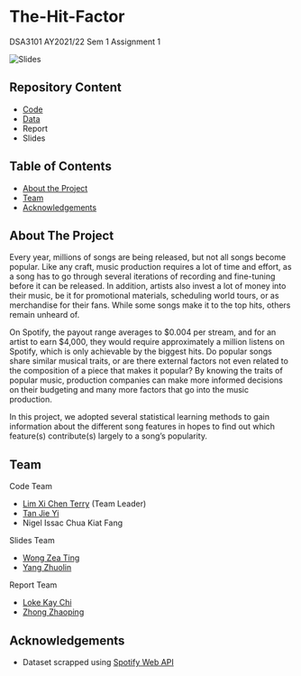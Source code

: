 # The-Hit-Factor
DSA3101 AY2021/22 Sem 1 Assignment 1

![Slides](https://user-images.githubusercontent.com/49337598/139251774-5aa8b8f1-480e-47eb-8702-590499cce5d0.jpg)

## Repository Content
* [Code](https://github.com/DSA3101-AY2021-Sem-1-Grp-13/The-Hit-Factor/tree/main/code)
* [Data](https://github.com/DSA3101-AY2021-Sem-1-Grp-13/The-Hit-Factor/tree/main/data)
* Report
* Slides

## Table of Contents
* [About the Project](#about-the-project)
* [Team](#team)
* [Acknowledgements](#acknowledgements)

## About The Project

Every year, millions of songs are being released, but not all songs become popular. Like any
craft, music production requires a lot of time and effort, as a song has to go through several
iterations of recording and fine-tuning before it can be released. In addition, artists also invest a
lot of money into their music, be it for promotional materials, scheduling world tours, or as
merchandise for their fans. While some songs make it to the top hits, others remain unheard of.

On Spotify, the payout range averages to $0.004 per stream, and for an artist to earn $4,000, they
would require approximately a million listens on Spotify, which is only achievable by the
biggest hits. Do popular songs share similar musical traits, or are there external factors not even
related to the composition of a piece that makes it popular? By knowing the traits of popular
music, production companies can make more informed decisions on their budgeting and many
more factors that go into the music production.

In this project, we adopted several statistical learning methods to gain information about the
different song features in hopes to find out which feature(s) contribute(s) largely to a song’s
popularity.


## Team
Code Team
* [Lim  Xi Chen Terry](https://github.com/terrylimxc) (Team Leader)
* [Tan Jie Yi](https://github.com/jieyitann)
* Nigel Issac Chua Kiat Fang  
  
Slides Team
* [Wong Zea Ting](https://github.com/Qitingzt)
* [Yang Zhuolin](https://github.com/Zhuolin99)  
  
Report Team
* [Loke Kay Chi](https://github.com/kaychiiiii)
* [Zhong Zhaoping](https://github.com/BramleyZhong)
  
## Acknowledgements
* Dataset scrapped using [Spotify Web API](https://developer.spotify.com/documentation/web-api/)

